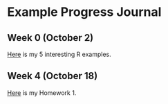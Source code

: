 # Example  Progress Journal
## Week 0 (October 2)
[Here](Files/interesting_examples.html ) is my 5 interesting R examples.

## Week 4 (October 18)
[Here](Files/Homework1.html ) is my Homework 1.
